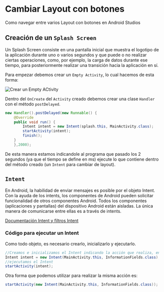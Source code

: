 # Cambiar  Layout con botones
Como navegar entre varios Layout con botones en Android Studios

## Creación de un `Splash Screen`
Un Splash Screen consiste en una pantalla inicial que muestra el logotipo de la aplicación durante uno o varios segundos y que puede o no realizar ciertas operaciones, como, por ejemplo, la carga de datos durante ese tiempo, para posteriormente realizar una transición hacia la aplicación en sí.

Para empezar debemos crear un `Empty Activity`, lo cual hacemos de esta forma:

![Crear un Empty ACtivity](\Escritorio/emptyactivity.png)

Dentro del `OnCreate` del `Activity` creado debemos crear una clase `Handler` con el método `postDelayed`.

```java
new Handler().postDelayed(new Runnable() {
    @Override
    public void run() {
        Intent intent = new Intent(splash.this, MainActivity.class);
        startActivity(intent);
        finish();
    }
    },2000);
```

De esta manera estamos indicandole al programa que pasado los 2 segundos (ya que el tiempo se define en ms) ejecute lo que contiene dentro del método creado (un `Intent` para cambiar de layout).

## `Intent`
En Android, la habilidad de enviar mensajes es posible por el objeto Intent. Con la ayuda de los intents, los componentes de Android pueden solicitar funcionalidad de otros componentes Android. Todos los componentes (aplicaciones y pantallas) del dispositivo Android están aisladas. La única manera de comunicarse entre ellas es a través de intents.

[Documentación Intent y filtros Intent](https://developer.android.com/guide/components/intents-filters?hl=es-419 "Documentación Intent")

### Código para ejecutar un Intent 
Como todo objeto, es necesario crearlo, inicializarlo y ejecutarlo.
```java
//Creamos e inicializamos el Intent indicando la acción que realiza, en este caso es redirigir al usuario a otro Activity, indicando que lo va a hacer desde MainActivity a InformationFields
Intent intent = new Intent(MainActivity.this, InformationFields.class);
//ejecutamos el Intent
startActivity(intent);
```
Otra forma que podemos utilizar para realizar la misma acción es:
```java
startActivity(new Intent(MainActivity.this, InformationFields.class));
```
